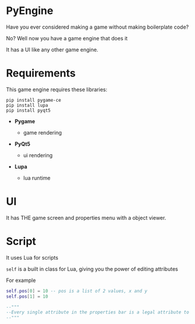 # PyEngine

Have you ever considered making a game without making boilerplate code?

No? Well now you have a game engine that does it

It has a UI like any other game engine.

# Requirements

This game engine requires these libraries:
```
pip install pygame-ce
pip install lupa
pip install pyqt5
```

- **Pygame**
   - game rendering

- **PyQt5**
   - ui rendering

- **Lupa**
   - lua runtime

# UI

It has THE game screen and properties menu with a object viewer.

# Script

It uses Lua for scripts

`self` is a built in class for Lua, giving you the power of editing attributes

For example
```lua
self.pos[0] = 10 -- pos is a list of 2 values, x and y
self.pos[1] = 10

--"""
--Every single attribute in the properties bar is a legal attribute to modify
--"""
```
